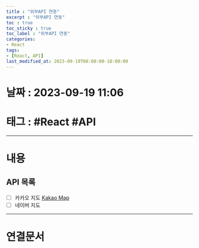 ```yaml
---
title : "외부API 연동"
excerpt : "외부API 연동"
toc : true
toc_sticky : true
toc_label : "외부API 연동"
categories:
- React
tags:
- [React, API]
last_modified_at: 2023-09-19T08:00:00-10:00:00
---
```


# 날짜 : 2023-09-19 11:06

# 태그 : #React #API
---

# 내용

## API 목록
- [ ] 카카오 지도 [Kakao Map](../../react/react-Kakao-Map)
- [ ] 네이버 지도

---

# 연결문서
